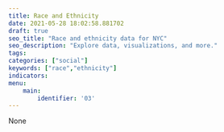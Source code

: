 ```yaml
---
title: Race and Ethnicity
date: 2021-05-28 18:02:58.881702
draft: true
seo_title: "Race and ethnicity data for NYC"
seo_description: "Explore data, visualizations, and more."
tags: 
categories: ["social"]
keywords: ["race","ethnicity"]
indicators: 
menu:
    main:
        identifier: '03'
---
```


None
